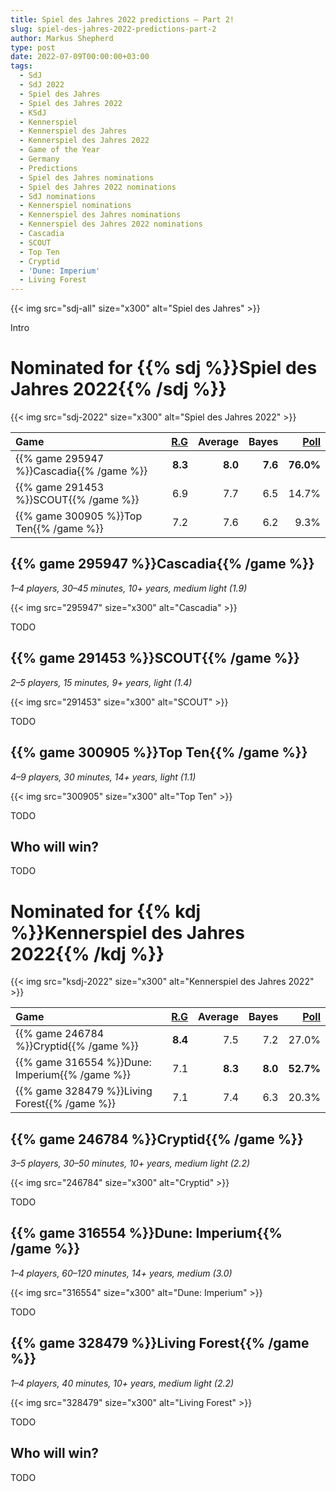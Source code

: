 ```yaml
---
title: Spiel des Jahres 2022 predictions – Part 2!
slug: spiel-des-jahres-2022-predictions-part-2
author: Markus Shepherd
type: post
date: 2022-07-09T00:00:00+03:00
tags:
  - SdJ
  - SdJ 2022
  - Spiel des Jahres
  - Spiel des Jahres 2022
  - KSdJ
  - Kennerspiel
  - Kennerspiel des Jahres
  - Kennerspiel des Jahres 2022
  - Game of the Year
  - Germany
  - Predictions
  - Spiel des Jahres nominations
  - Spiel des Jahres 2022 nominations
  - SdJ nominations
  - Kennerspiel nominations
  - Kennerspiel des Jahres nominations
  - Kennerspiel des Jahres 2022 nominations
  - Cascadia
  - SCOUT
  - Top Ten
  - Cryptid
  - 'Dune: Imperium'
  - Living Forest
---
```


{{< img src="sdj-all" size="x300" alt="Spiel des Jahres" >}}

Intro


# Nominated for {{% sdj %}}Spiel des Jahres 2022{{% /sdj %}}

{{< img src="sdj-2022" size="x300" alt="Spiel des Jahres 2022" >}}

| Game | [R.G](https://recommend.games/#/?for=S_d_J&yearMin=2022&yearMax=2021&include=291453,295947,300905&excludeRated=false) | Average | Bayes | [Poll](https://boardgamegeek.com/thread/2897042/poll-spiel-des-jahres-2022-kennerspiel-des-jahres) |
|:---|---:|---:|---:|---:|
| {{% game 295947 %}}Cascadia{{% /game %}} | **8.3** | **8.0** | **7.6** | **76.0%** |
| {{% game 291453 %}}SCOUT{{% /game %}} | 6.9 | 7.7 | 6.5 | 14.7% |
| {{% game 300905 %}}Top Ten{{% /game %}} | 7.2 | 7.6 | 6.2 | 9.3% |


## {{% game 295947 %}}Cascadia{{% /game %}}

*1–4 players, 30–45 minutes, 10+ years, medium light (1.9)*

{{< img src="295947" size="x300" alt="Cascadia" >}}

TODO


## {{% game 291453 %}}SCOUT{{% /game %}}

*2–5 players, 15 minutes, 9+ years, light (1.4)*

{{< img src="291453" size="x300" alt="SCOUT" >}}

TODO


## {{% game 300905 %}}Top Ten{{% /game %}}

*4–9 players, 30 minutes, 14+ years, light (1.1)*

{{< img src="300905" size="x300" alt="Top Ten" >}}

TODO


## Who will win?

TODO


# Nominated for {{% kdj %}}Kennerspiel des Jahres 2022{{% /kdj %}}

{{< img src="ksdj-2022" size="x300" alt="Kennerspiel des Jahres 2022" >}}

| Game | [R.G](https://recommend.games/#/?for=S_d_J&yearMin=2022&yearMax=2021&include=246784,316554,328479&excludeRated=false) | Average | Bayes | [Poll](https://boardgamegeek.com/thread/2897042/poll-spiel-des-jahres-2022-kennerspiel-des-jahres) |
|:---|---:|---:|---:|---:|
| {{% game 246784 %}}Cryptid{{% /game %}} | **8.4** | 7.5 | 7.2 | 27.0% |
| {{% game 316554 %}}Dune: Imperium{{% /game %}} | 7.1 | **8.3** | **8.0** | **52.7%** |
| {{% game 328479 %}}Living Forest{{% /game %}} | 7.1 | 7.4 | 6.3 | 20.3% |


## {{% game 246784 %}}Cryptid{{% /game %}}

*3–5 players, 30–50 minutes, 10+ years, medium light (2.2)*

{{< img src="246784" size="x300" alt="Cryptid" >}}

TODO


## {{% game 316554 %}}Dune: Imperium{{% /game %}}

*1–4 players, 60–120 minutes, 14+ years, medium (3.0)*

{{< img src="316554" size="x300" alt="Dune: Imperium" >}}

TODO


## {{% game 328479 %}}Living Forest{{% /game %}}

*1–4 players, 40 minutes, 10+ years, medium light (2.2)*

{{< img src="328479" size="x300" alt="Living Forest" >}}

TODO


## Who will win?

TODO
